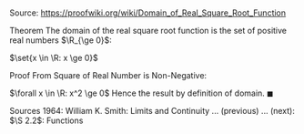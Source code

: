 # 

Source: https://proofwiki.org/wiki/Domain_of_Real_Square_Root_Function

Theorem
The domain of the real square root function is the set of positive real numbers $\R_{\ge 0}$:

$\set{x \in \R: x \ge 0}$


Proof
From Square of Real Number is Non-Negative:

$\forall x \in \R: x^2 \ge 0$
Hence the result by definition of domain.
$\blacksquare$


Sources
1964: William K. Smith: Limits and Continuity ... (previous) ... (next): $\S 2.2$: Functions




